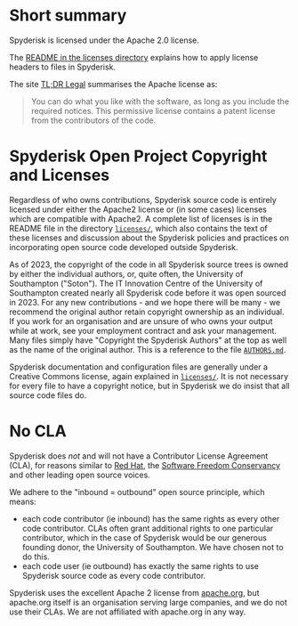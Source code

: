 # Short summary

Spyderisk is licensed under the Apache 2.0 license.

The [README in the licenses directory](./licenses/README.md) explains how to apply
license headers to files in Spyderisk.

The site [TL;DR Legal](https://www.tldrlegal.com/license/apache-license-2-0-apache-2-0)
summarises the Apache license as:
> You can do what you like with the software, as long as you include the required notices.
> This permissive license contains a patent license from the contributors of the code.

# Spyderisk Open Project Copyright and Licenses

Regardless of who owns contributions, Spyderisk source code is entirely
licensed under either the Apache2 license or (in some cases) licenses which are
compatible with Apache2. A complete list of licenses is in the README file in
the directory [```licenses/```](./licenses/README.md), which also contains the text of these licenses and
discussion about the Spyderisk policies and practices on incorporating open source 
code developed outside Spyderisk.

As of 2023, the copyright of the code in all Spyderisk source trees
is owned by either the individual authors, or, quite often, the University of
Southampton ("Soton"). The IT Innovation Centre of the University of Southampton
created nearly all Spyderisk code before it was open sourced in 2023. For any 
new contributions - and we hope there will be many - we recommend the original author retain
copyright ownership as an individual. If you work for an organisation and are
unsure of who owns your output while at work, see your employment contract and
ask your management. Many files simply have "Copyright the Spyderisk Authors" at the
top as well as the name of the original author. This is a reference to the file
[```AUTHORS.md```](./AUTHORS.md). 

Spyderisk documentation and configuration files are generally under a Creative Commons 
license, again explained in [```licenses/```](./licenses/README.md). It is not necessary 
for every file to have a copyright notice, but in Spyderisk we do insist that all source code
files do.

# No CLA

Spyderisk does *not* and will not have a Contributor License Agreement (CLA),
for reasons similar to [Red Hat](https://opensource.com/article/19/2/cla-problems),
the [Software Freedom Conservancy](https://sfconservancy.org/blog/2014/jun/09/do-not-need-cla/) and
other leading open source voices.

We adhere to the "inbound = outbound" open source principle, which means:
* each code contributor (ie inbound) has the same rights as every other code contributor.
CLAs often grant additional rights to one particular contributor, which in
the case of Spyderisk would be our generous founding donor, the University of
Southampton. We have chosen not to do this.
* each code user (ie outbound) has exactly the same rights to use Spyderisk source code
as every code contributor.
 
Spyderisk uses the excellent Apache 2 license from
[apache.org](https://apache.org), but apache.org itself is an organisation serving
large companies, and we do not use their CLAs. We are not affiliated with
apache.org in any way.
